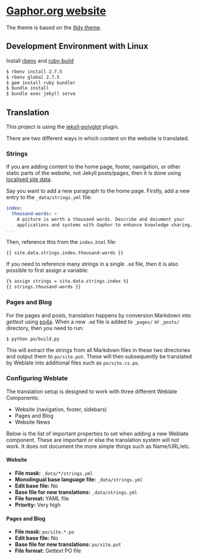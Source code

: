 # [Gaphor.org website](https://gaphor.org)



The theme is based on the [Illdy theme](https://colorlib.com/wp/themes/illdy/).


## Development Environment with Linux

Install [rbenv](https://github.com/rbenv/rbenv) and [ruby-build](https://github.com/rbenv/ruby-build)

```sh
$ rbenv install 2.7.5
$ rbenv global 2.7.5
$ gem install ruby bundler
$ bundle install
$ bundle exec jekyll serve
```

## Translation

This project is using the [jekyll-polyglot](https://github.com/untra/polyglot)
plugin.

There are two different ways in which content on the website is translated.


### Strings

If you are adding content to the home page, footer, navigation, or
other static parts of the website, not Jekyll posts/pages, then
it is done using
[localised site data](https://github.com/untra/polyglot#localized-sitedata).

Say you want to add a new paragraph to the home page.
Firstly, add a new entry to the `_data/strings.yml` file:

```yaml
index:
  thousand-words: >
    A picture is worth a thousand words. Describe and document your
    applications and systems with Gaphor to enhance knowledge sharing.
...
```

Then, reference this from the `index.html` file:

```markdown
{{ site.data.strings.index.thousand-words }}
```

If you need to reference many strings in a single `.md` file, then it is also
possible to first assign a variable:


```markdown
{% assign strings = site.data.strings.index %}
{{ strings.thousand-words }}
```

### Pages and Blog

For the pages and posts, translation happens by conversion Markdown into _gettext_ using
[po4a](https://po4a.org).
When a new `.md` file is added to `_pages/` or `_posts/` directory, then you
need to run:
```bash
$ python po/build.py
```

This will extract the strings from all Markdown files in these two directories
and output them to `po/site.pot`.  These will then subsequently be translated by
Weblate into additional files such as `po/site.cs.po`.

### Configuring Weblate

The translation setup is designed to work with three different Weblate Components:

* Website (navigation, footer, sidebars)
* Pages and Blog
* Website News

Below is the list of important properties to set when adding a new Weblate component.
These are important or else the translation system will not work.
It does not document the more simple things such as Name/URL/etc.

#### Website

* **File mask:** `_data/*/strings.yml`
* **Monolingual base language file:** `_data/strings.yml`
* **Edit base file:** No
* **Base file for new translations:** `_data/strings.yml`
* **File format:** YAML file
* **Priority:** Very high

#### Pages and Blog

* **File mask:** `po/site.*.po`
* **Edit base file:** No
* **Base file for new translations:** `po/site.pot`
* **File format:** Gettext PO file
